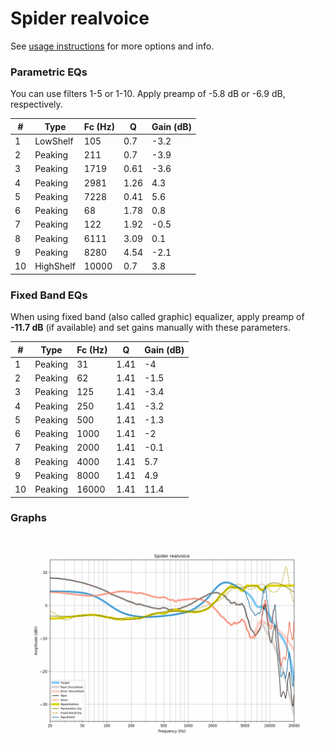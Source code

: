 # Spider realvoice
See [usage instructions](https://github.com/jaakkopasanen/AutoEq#usage) for more options and info.

### Parametric EQs
You can use filters 1-5 or 1-10. Apply preamp of -5.8 dB or -6.9 dB, respectively.

|   # | Type      |   Fc (Hz) |    Q |   Gain (dB) |
|-----|-----------|-----------|------|-------------|
|   1 | LowShelf  |       105 | 0.7  |        -3.2 |
|   2 | Peaking   |       211 | 0.7  |        -3.9 |
|   3 | Peaking   |      1719 | 0.61 |        -3.6 |
|   4 | Peaking   |      2981 | 1.26 |         4.3 |
|   5 | Peaking   |      7228 | 0.41 |         5.6 |
|   6 | Peaking   |        68 | 1.78 |         0.8 |
|   7 | Peaking   |       122 | 1.92 |        -0.5 |
|   8 | Peaking   |      6111 | 3.09 |         0.1 |
|   9 | Peaking   |      8280 | 4.54 |        -2.1 |
|  10 | HighShelf |     10000 | 0.7  |         3.8 |

### Fixed Band EQs
When using fixed band (also called graphic) equalizer, apply preamp of **-11.7 dB** (if available) and set gains manually with these parameters.

|   # | Type    |   Fc (Hz) |    Q |   Gain (dB) |
|-----|---------|-----------|------|-------------|
|   1 | Peaking |        31 | 1.41 |        -4   |
|   2 | Peaking |        62 | 1.41 |        -1.5 |
|   3 | Peaking |       125 | 1.41 |        -3.4 |
|   4 | Peaking |       250 | 1.41 |        -3.2 |
|   5 | Peaking |       500 | 1.41 |        -1.3 |
|   6 | Peaking |      1000 | 1.41 |        -2   |
|   7 | Peaking |      2000 | 1.41 |        -0.1 |
|   8 | Peaking |      4000 | 1.41 |         5.7 |
|   9 | Peaking |      8000 | 1.41 |         4.9 |
|  10 | Peaking |     16000 | 1.41 |        11.4 |

### Graphs
![](./Spider%20realvoice.png)
